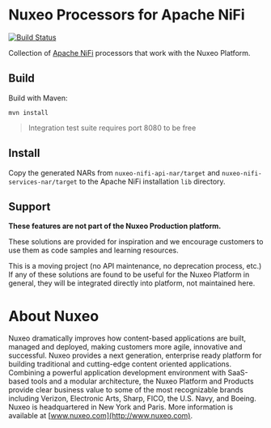 # Nuxeo Processors for Apache NiFi

[![Build Status](https://qa.nuxeo.org/jenkins/buildStatus/icon?job=Sandbox/sandbox_nuxeo-nifi-processors-master)](https://qa.nuxeo.org/jenkins/view/Sandbox/job/Sandbox/job/sandbox_nuxeo-nifi-processors-master/)

Collection of [Apache NiFi](https://nifi.apache.org) processors that work with the Nuxeo Platform.

## Build

Build with Maven:

```
mvn install
```

> Integration test suite requires port 8080 to be free

## Install

Copy the generated NARs from `nuxeo-nifi-api-nar/target` and `nuxeo-nifi-services-nar/target` to the Apache NiFi installation `lib` directory.

## Support

**These features are not part of the Nuxeo Production platform.**

These solutions are provided for inspiration and we encourage customers to use them as code samples and learning resources.

This is a moving project (no API maintenance, no deprecation process, etc.) If any of these solutions are found to be useful for the Nuxeo Platform in general, they will be integrated directly into platform, not maintained here.

# About Nuxeo

Nuxeo dramatically improves how content-based applications are built, managed and deployed, making customers more agile, innovative and successful. Nuxeo provides a next generation, enterprise ready platform for building traditional and cutting-edge content oriented applications. Combining a powerful application development environment with SaaS-based tools and a modular architecture, the Nuxeo Platform and Products provide clear business value to some of the most recognizable brands including Verizon, Electronic Arts, Sharp, FICO, the U.S. Navy, and Boeing. Nuxeo is headquartered in New York and Paris. More information is available at [www.nuxeo.com](http://www.nuxeo.com).
